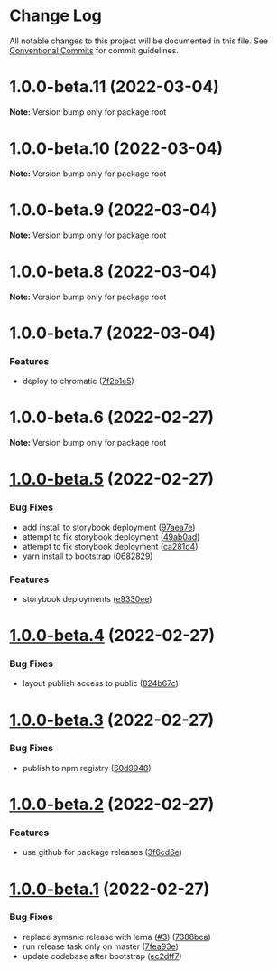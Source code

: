 # Change Log

All notable changes to this project will be documented in this file.
See [Conventional Commits](https://conventionalcommits.org) for commit guidelines.

# 1.0.0-beta.11 (2022-03-04)

**Note:** Version bump only for package root

# 1.0.0-beta.10 (2022-03-04)

**Note:** Version bump only for package root

# 1.0.0-beta.9 (2022-03-04)

**Note:** Version bump only for package root

# 1.0.0-beta.8 (2022-03-04)

**Note:** Version bump only for package root

# 1.0.0-beta.7 (2022-03-04)

### Features

- deploy to chromatic ([7f2b1e5](https://github.com/QuentinGuenther/nirvana-ui/commit/7f2b1e5ee74f2b96330fc75b2ee237fec686fe14))

# 1.0.0-beta.6 (2022-02-27)

**Note:** Version bump only for package root

# [1.0.0-beta.5](https://github.com/QuentinGuenther/nirvana-ui/compare/v1.0.0-beta.4...v1.0.0-beta.5) (2022-02-27)

### Bug Fixes

- add install to storybook deployment ([97aea7e](https://github.com/QuentinGuenther/nirvana-ui/commit/97aea7e095946bd4aa4fe2a1e356446212b5bae7))
- attempt to fix storybook deployment ([49ab0ad](https://github.com/QuentinGuenther/nirvana-ui/commit/49ab0ad446dc1e6d5dca91d8f1f8b3e1f1191957))
- attempt to fix storybook deployment ([ca281d4](https://github.com/QuentinGuenther/nirvana-ui/commit/ca281d4f468f6bcd28435ac57cf6bca236bfd1c0))
- yarn install to bootstrap ([0682829](https://github.com/QuentinGuenther/nirvana-ui/commit/0682829a79262def12e8c9f7056fb9670b6045f0))

### Features

- storybook deployments ([e9330ee](https://github.com/QuentinGuenther/nirvana-ui/commit/e9330eeff31eed87984fbb485204c4c09a2dff9a))

# [1.0.0-beta.4](https://github.com/QuentinGuenther/nirvana-ui/compare/v1.0.0-beta.3...v1.0.0-beta.4) (2022-02-27)

### Bug Fixes

- layout publish access to public ([824b67c](https://github.com/QuentinGuenther/nirvana-ui/commit/824b67c1f38aed25515898875f910bc67a4d5eb0))

# [1.0.0-beta.3](https://github.com/QuentinGuenther/nirvana-ui/compare/v1.0.0-beta.2...v1.0.0-beta.3) (2022-02-27)

### Bug Fixes

- publish to npm registry ([60d9948](https://github.com/QuentinGuenther/nirvana-ui/commit/60d9948d05f9ac290ec1fbd79056ef3b72f8eb4f))

# [1.0.0-beta.2](https://github.com/QuentinGuenther/nirvana-ui/compare/v1.0.0-beta.1...v1.0.0-beta.2) (2022-02-27)

### Features

- use github for package releases ([3f6cd6e](https://github.com/QuentinGuenther/nirvana-ui/commit/3f6cd6e707e604fe1b140b0eba5f6e159dfe6e7a))

# [1.0.0-beta.1](https://github.com/QuentinGuenther/nirvana-ui/compare/v1.0.0...v1.0.0-beta.1) (2022-02-27)

### Bug Fixes

- replace symanic release with lerna ([#3](https://github.com/QuentinGuenther/nirvana-ui/issues/3)) ([7388bca](https://github.com/QuentinGuenther/nirvana-ui/commit/7388bcadf4b381d09dd83ce4057593cbe437bc9c))
- run release task only on master ([7fea93e](https://github.com/QuentinGuenther/nirvana-ui/commit/7fea93e1aa536c22cca64729d507e42fb693d8ce))
- update codebase after bootstrap ([ec2dff7](https://github.com/QuentinGuenther/nirvana-ui/commit/ec2dff799759c03a075b6103edfe0302f451c252))
